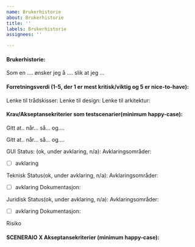 ```yaml
---
name: Brukerhistorie
about: Brukerhistorie
title: ''
labels: Brukerhistorie
assignees: ''

---
```


#### Brukerhistorie:
Som en ....
ønsker jeg å ....
slik at jeg ...

#### Forretningsverdi (1-5, der 1 er mest kritisk/viktig og 5 er nice-to-have):


Lenke til trådskisser:
Lenke til design:
Lenke til arkitektur:

#### Krav/Akseptansekriterier som testscenarier(minimum happy-case):
Gitt at.. 
når...
så... 
og....

Gitt at.. 
når...
så... 
og....

GUI
Status: (ok, under avklaring, n/a):
Avklaringsområder:
- [ ] avklaring 

Teknisk
Status(ok, under avklaring, n/a):
Avklaringsområder:
- [ ] avklaring
Dokumentasjon:

Juridisk
Status(ok, under avklaring, n/a):
Avklaringsområder:
- [ ] avklaring
Dokumentasjon:

Risiko
#### SCENERAIO X Akseptansekriterier (minimum happy-case):
